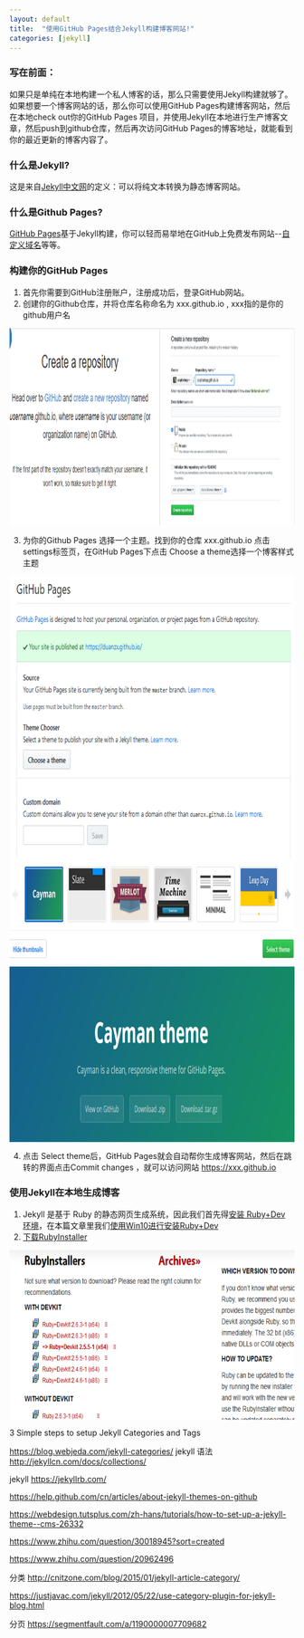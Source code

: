 ```yaml
---
layout: default
title:  "使用GitHub Pages结合Jekyll构建博客网站!"
categories: [jekyll]
---
```

### 写在前面：   

如果只是单纯在本地构建一个私人博客的话，那么只需要使用Jekyll构建就够了。如果想要一个博客网站的话，那么你可以使用GitHub Pages构建博客网站，然后在本地check out你的GitHub Pages
项目，并使用Jekyll在本地进行生产博客文章，然后push到github仓库，然后再次访问GitHub Pages的博客地址，就能看到你的最近更新的博客内容了。

### 什么是Jekyll?		
		
这是来自[Jekyll中文网](http://jekyllcn.com)的定义：可以将纯文本转换为静态博客网站。

### 什么是Github Pages?

[GitHub Pages](https://pages.github.com)基于Jekyll构建，你可以轻而易举地在GitHub上免费发布网站--[自定义域名](https://help.github.com/en/articles/about-supported-custom-domains)等等。

### 构建你的GitHub Pages

1. 首先你需要到GitHub注册账户，注册成功后，登录GitHub网站。
2. 创建你的Github仓库，并将仓库名称命名为 xxx.github.io , xxx指的是你的github用户名

<div style="display:flex;align-items:center;justify-content:center;">
    <img src="/img/2019-08-11-构建github jekyll博客/githubpages_001.png" width="900" height="350" />
</div>

3. 为你的Github Pages 选择一个主题。找到你的仓库 xxx.github.io 点击settings标签页，在GitHub Pages下点击 Choose a theme选择一个博客样式主题 

<div style="display:flex;align-items:center;justify-content:center;">
    <img src="/img/2019-08-11-构建github jekyll博客/githubpages_002.png" width="750" height="500" />
</div>
<div style="display:flex;align-items:center;justify-content:center;">
    <img src="/img/2019-08-11-构建github jekyll博客/githubpages_003.png" width="950" height="500" />
</div>

4. 点击 Select theme后，GitHub Pages就会自动帮你生成博客网站，然后在跳转的界面点击Commit changes ，就可以访问网站 https://xxx.github.io

### 使用Jekyll在本地生成博客

1. Jekyll 是基于 Ruby 的静态网页生成系统，因此我们首先得[安装 Ruby+Dev 环境](https://jekyllrb.com/docs/installation/)，在本篇文章里我们[使用Win10进行安装Ruby+Dev](https://jekyllrb.com/docs/installation/windows/)
2. [下载RubyInstaller](https://rubyinstaller.org/downloads/)

<div style="display:flex;align-items:center;justify-content:center;">
    <img src="/img/2019-08-11-构建github jekyll博客/githubpages_004.png" width="700" height="300" />
</div>


3 Simple steps to setup Jekyll Categories and Tags

https://blog.webjeda.com/jekyll-categories/
jekyll 语法
http://jekyllcn.com/docs/collections/

jekyll  https://jekyllrb.com/

https://help.github.com/cn/articles/about-jekyll-themes-on-github

https://webdesign.tutsplus.com/zh-hans/tutorials/how-to-set-up-a-jekyll-theme--cms-26332

https://www.zhihu.com/question/30018945?sort=created

https://www.zhihu.com/question/20962496

分类
http://cnitzone.com/blog/2015/01/jekyll-article-category/

https://justjavac.com/jekyll/2012/05/22/use-category-plugin-for-jekyll-blog.html

分页
https://segmentfault.com/a/1190000007709682